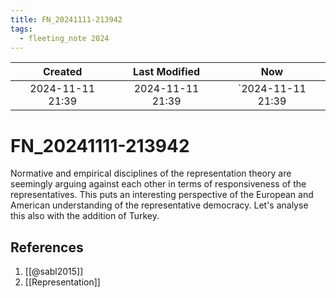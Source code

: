 ```yaml
---
title: FN_20241111-213942
tags:
  - fleeting_note 2024
---
```

|     Created      |  Last Modified   |       Now        |
|:----------------:|:----------------:|:----------------:|
| 2024-11-11 21:39 | 2024-11-11 21:39 | `2024-11-11 21:39|

# FN_20241111-213942
 Normative and empirical disciplines of the representation theory are seemingly arguing against each other in terms of responsiveness of the representatives. This puts an interesting perspective of the European and American understanding of the representative democracy. Let's analyse this also with the addition of Turkey.

## References
1. [[@sabl2015]]
2. [[Representation]]
